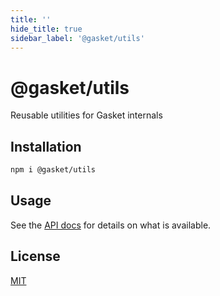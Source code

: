 ```yaml
---
title: ''
hide_title: true
sidebar_label: '@gasket/utils'
---
```


# @gasket/utils

Reusable utilities for Gasket internals

## Installation

```bash
npm i @gasket/utils
```

## Usage

See the [API docs](docs/api.md) for details on what is available.

## License

[MIT](../../LICENSE.md)
